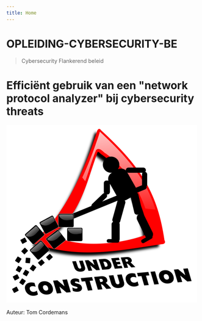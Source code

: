 ```yaml
---
title: Home
---
```


# OPLEIDING-CYBERSECURITY-BE

> Cybersecurity Flankerend beleid

#  **Efficiënt gebruik van een "network protocol analyzer" bij cybersecurity threats**   


![Success](./assets/under_construction.png)





Auteur: Tom Cordemans